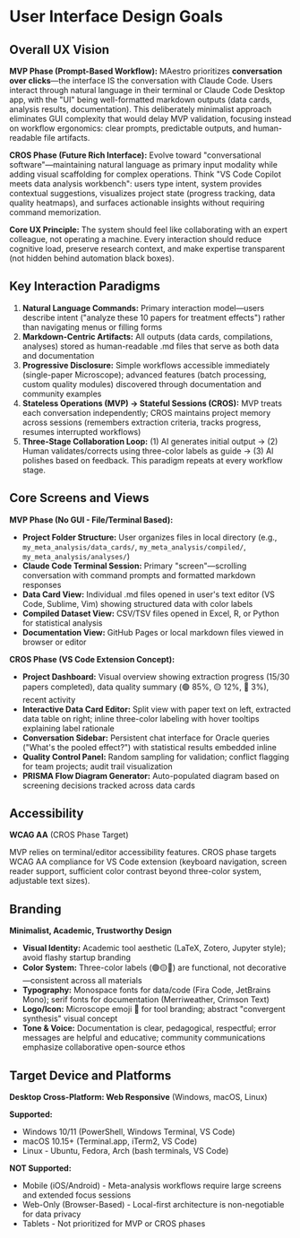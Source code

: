 # User Interface Design Goals

## Overall UX Vision

**MVP Phase (Prompt-Based Workflow):**
MAestro prioritizes **conversation over clicks**—the interface IS the conversation with Claude Code. Users interact through natural language in their terminal or Claude Code Desktop app, with the "UI" being well-formatted markdown outputs (data cards, analysis results, documentation). This deliberately minimalist approach eliminates GUI complexity that would delay MVP validation, focusing instead on workflow ergonomics: clear prompts, predictable outputs, and human-readable file artifacts.

**CROS Phase (Future Rich Interface):**
Evolve toward "conversational software"—maintaining natural language as primary input modality while adding visual scaffolding for complex operations. Think "VS Code Copilot meets data analysis workbench": users type intent, system provides contextual suggestions, visualizes project state (progress tracking, data quality heatmaps), and surfaces actionable insights without requiring command memorization.

**Core UX Principle:** The system should feel like collaborating with an expert colleague, not operating a machine. Every interaction should reduce cognitive load, preserve research context, and make expertise transparent (not hidden behind automation black boxes).

## Key Interaction Paradigms

1. **Natural Language Commands:** Primary interaction model—users describe intent ("analyze these 10 papers for treatment effects") rather than navigating menus or filling forms
2. **Markdown-Centric Artifacts:** All outputs (data cards, compilations, analyses) stored as human-readable .md files that serve as both data and documentation
3. **Progressive Disclosure:** Simple workflows accessible immediately (single-paper Microscope); advanced features (batch processing, custom quality modules) discovered through documentation and community examples
4. **Stateless Operations (MVP) → Stateful Sessions (CROS):** MVP treats each conversation independently; CROS maintains project memory across sessions (remembers extraction criteria, tracks progress, resumes interrupted workflows)
5. **Three-Stage Collaboration Loop:** (1) AI generates initial output → (2) Human validates/corrects using three-color labels as guide → (3) AI polishes based on feedback. This paradigm repeats at every workflow stage.

## Core Screens and Views

**MVP Phase (No GUI - File/Terminal Based):**
- **Project Folder Structure:** User organizes files in local directory (e.g., `my_meta_analysis/data_cards/`, `my_meta_analysis/compiled/`, `my_meta_analysis/analyses/`)
- **Claude Code Terminal Session:** Primary "screen"—scrolling conversation with command prompts and formatted markdown responses
- **Data Card View:** Individual .md files opened in user's text editor (VS Code, Sublime, Vim) showing structured data with color labels
- **Compiled Dataset View:** CSV/TSV files opened in Excel, R, or Python for statistical analysis
- **Documentation View:** GitHub Pages or local markdown files viewed in browser or editor

**CROS Phase (VS Code Extension Concept):**
- **Project Dashboard:** Visual overview showing extraction progress (15/30 papers completed), data quality summary (🟢 85%, 🟡 12%, 🔴 3%), recent activity
- **Interactive Data Card Editor:** Split view with paper text on left, extracted data table on right; inline three-color labeling with hover tooltips explaining label rationale
- **Conversation Sidebar:** Persistent chat interface for Oracle queries ("What's the pooled effect?") with statistical results embedded inline
- **Quality Control Panel:** Random sampling for validation; conflict flagging for team projects; audit trail visualization
- **PRISMA Flow Diagram Generator:** Auto-populated diagram based on screening decisions tracked across data cards

## Accessibility

**WCAG AA** (CROS Phase Target)

MVP relies on terminal/editor accessibility features. CROS phase targets WCAG AA compliance for VS Code extension (keyboard navigation, screen reader support, sufficient color contrast beyond three-color system, adjustable text sizes).

## Branding

**Minimalist, Academic, Trustworthy Design**

- **Visual Identity:** Academic tool aesthetic (LaTeX, Zotero, Jupyter style); avoid flashy startup branding
- **Color System:** Three-color labels (🟢🟡🔴) are functional, not decorative—consistent across all materials
- **Typography:** Monospace fonts for data/code (Fira Code, JetBrains Mono); serif fonts for documentation (Merriweather, Crimson Text)
- **Logo/Icon:** Microscope emoji 📌 for tool branding; abstract "convergent synthesis" visual concept
- **Tone & Voice:** Documentation is clear, pedagogical, respectful; error messages are helpful and educative; community communications emphasize collaborative open-source ethos

## Target Device and Platforms

**Desktop Cross-Platform: Web Responsive** (Windows, macOS, Linux)

**Supported:**
- Windows 10/11 (PowerShell, Windows Terminal, VS Code)
- macOS 10.15+ (Terminal.app, iTerm2, VS Code)
- Linux - Ubuntu, Fedora, Arch (bash terminals, VS Code)

**NOT Supported:**
- Mobile (iOS/Android) - Meta-analysis workflows require large screens and extended focus sessions
- Web-Only (Browser-Based) - Local-first architecture is non-negotiable for data privacy
- Tablets - Not prioritized for MVP or CROS phases
